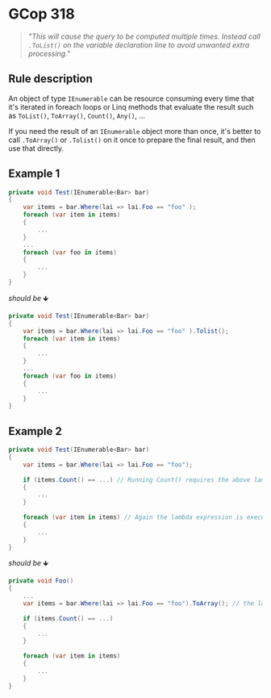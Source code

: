 ﻿# GCop 318

> *"This will cause the query to be computed multiple times. Instead call `.ToList()` on the variable declaration line to avoid unwanted extra processing."*

## Rule description

An object of type `IEnumerable` can be resource consuming every time that it's iterated in foreach loops or Linq methods that evaluate the result such as `ToList()`, `ToArray()`, `Count()`, `Any()`, ...

If you need the result of an `IEnumerable` object more than once, it's better to call `.ToArray()` or `.Tolist()` on it once to prepare the final result, and then use that directly.

## Example 1

```csharp
private void Test(IEnumerable<Bar> bar)
{
    var items = bar.Where(lai => lai.Foo == "foo" );
    foreach (var item in items)
    {
        ...
    }
    ...
    foreach (var foo in items)
    {
        ...
    }
}
```

*should be* 🡻

```csharp
private void Test(IEnumerable<Bar> bar)
{
    var items = bar.Where(lai => lai.Foo == "foo" ).Tolist();
    foreach (var item in items)
    {
        ...
    }
    ...
    foreach (var foo in items)
    {
        ...
    }
}
```

## Example 2

```csharp
private void Test(IEnumerable<Bar> bar)
{
    var items = bar.Where(lai => lai.Foo == "foo");
    
    if (items.Count() == ...) // Running Count() requires the above lambda expression to get executed for every item.
    {
        ...
    }
    
    foreach (var item in items) // Again the lambda expression is executed for every item.
    {
        ...
    }
}
```

*should be* 🡻

```csharp
private void Foo()
{
    ...
    var items = bar.Where(lai => lai.Foo == "foo").ToArray(); // the lambda expression is executed only once per item and the result is stored.
    
    if (items.Count() == ...)
    {
        ...
    }
    
    foreach (var item in items)
    {
        ...
    }
}
```